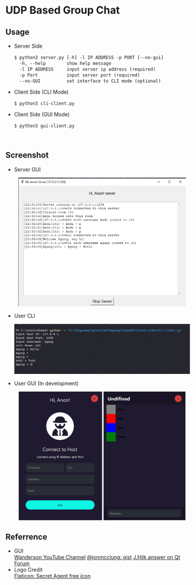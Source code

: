 # UDP Based Group Chat
## Usage
+ Server Side
    ```
    $ python3 server.py [-h] -l IP ADDRESS -p PORT [--no-gui]
      -h, --help        show help message
      -l IP ADDRESS     input server ip address (required)
      -p Port           input server port (required)
      --no-GUI          set interface to CLI mode (optional)
    ```
+ Client Side (CLI Mode)
    ```
    $ python3 cli-client.py
    ```
+ Client Side (GUI Mode)
    ```
    $ python3 gui-client.py
    ```
</br>

## Screenshot
+ Server GUI
    <p align="center">
    <img src="./images/GUIServer.png" height="350" title="Interface">
    </p>
+ User CLI
    <p align="center">
    <img src="./images/CLIUser.png" title="Interface">
    </p>
+ User GUI (In development)
  <p align="center">
    <img src="./images/UserGUI2.png"  height="350" title="Interface">
    <img src="./images/UserGUI1.png"  height="350" title="Interface">
    </p>

## Referrence
+ GUI</br>
  [Wanderson YouTube Channel](https://www.youtube.com/c/WandersonIsMe/)
  [@jonmcclung: gist](https://gist.github.com/jonmcclung/bae669101d17b103e94790341301c129)
  [J.Hilk answer on Qt Forum](https://forum.qt.io/topic/97801/rectangle-radius-only-on-top-corners/3#)
+ Logo Credit</br>
  [Flaticon: Secret Agent free icon](https://www.flaticon.com/free-icon/secret-agent_99395)